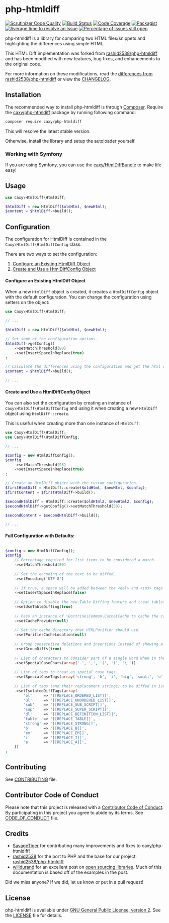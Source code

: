 php-htmldiff
============

[![Scrutinizer Code Quality](https://scrutinizer-ci.com/g/caxy/php-htmldiff/badges/quality-score.png?b=master)][badge_score]
[![Build Status](https://scrutinizer-ci.com/g/caxy/php-htmldiff/badges/build.png?b=master)][badge_status]
[![Code Coverage](https://scrutinizer-ci.com/g/caxy/php-htmldiff/badges/coverage.png?b=master)][badge_coverage]
[![Packagist](https://img.shields.io/packagist/dt/caxy/php-htmldiff.svg)][badge_packagist]
[![Average time to resolve an issue](http://isitmaintained.com/badge/resolution/caxy/php-htmldiff.svg)][badge_resolve]
[![Percentage of issues still open](http://isitmaintained.com/badge/open/caxy/php-htmldiff.svg)][badge_issues]

php-htmldiff is a library for comparing two HTML files/snippets and highlighting the differences using simple HTML.

This HTML Diff implementation was forked from [rashid2538/php-htmldiff][upstream] and has been modified with new features,
bug fixes, and enhancements to the original code.

For more information on these modifications, read the [differences from rashid2538/php-htmldiff][differences] or view the [CHANGELOG][changelog].

## Installation

The recommended way to install php-htmldiff is through [Composer][composer].
Require the [caxy/php-htmldiff][badge_packagist] package by running following command:

```sh
composer require caxy/php-htmldiff
```

This will resolve the latest stable version.

Otherwise, install the library and setup the autoloader yourself.

### Working with Symfony

If you are using Symfony, you can use the [caxy/HtmlDiffBundle][htmldiffbundle] to make life easy!

## Usage

```php
use Caxy\HtmlDiff\HtmlDiff;

$htmlDiff = new HtmlDiff($oldHtml, $newHtml);
$content = $htmlDiff->build();
```

## Configuration

The configuration for HtmlDiff is contained in the `Caxy\HtmlDiff\HtmlDiffConfig` class.

There are two ways to set the configuration:

1. [Configure an Existing HtmlDiff Object](#configure-an-existing-htmldiff-object)
2. [Create and Use a HtmlDiffConfig Object](#create-and-use-a-htmldiffconfig-object)

#### Configure an Existing HtmlDiff Object

When a new `HtmlDiff` object is created, it creates a `HtmlDiffConfig` object with the default configuration.
You can change the configuration using setters on the object:

```php
use Caxy\HtmlDiff\HtmlDiff;

// ...

$htmlDiff = new HtmlDiff($oldHtml, $newHtml);

// Set some of the configuration options.
$htmlDiff->getConfig()
    ->setMatchThreshold(80)
    ->setInsertSpaceInReplace(true)
;

// Calculate the differences using the configuration and get the html diff.
$content = $htmlDiff->build();

// ...

```

#### Create and Use a HtmlDiffConfig Object

You can also set the configuration by creating an instance of
`Caxy\HtmlDiff\HtmlDiffConfig` and using it when creating a new `HtmlDiff`
object using `HtmlDiff::create`.

This is useful when creating more than one instance of `HtmlDiff`:

```php
use Caxy\HtmlDiff\HtmlDiff;
use Caxy\HtmlDiff\HtmlDiffConfig;

// ...

$config = new HtmlDiffConfig();
$config
    ->setMatchThreshold(95)
    ->setInsertSpaceInReplace(true)
;

// Create an HtmlDiff object with the custom configuration.
$firstHtmlDiff = HtmlDiff::create($oldHtml, $newHtml, $config);
$firstContent = $firstHtmlDiff->build();

$secondHtmlDiff = HtmlDiff::create($oldHtml2, $newHtml2, $config);
$secondHtmlDiff->getConfig()->setMatchThreshold(50);

$secondContent = $secondHtmlDiff->build();

// ...
```

#### Full Configuration with Defaults:

```php

$config = new HtmlDiffConfig();
$config
    // Percentage required for list items to be considered a match.
    ->setMatchThreshold(80)
    
    // Set the encoding of the text to be diffed.
    ->setEncoding('UTF-8')
    
    // If true, a space will be added between the <del> and <ins> tags of text that was replaced.
    ->setInsertSpaceInReplace(false)
    
    // Option to disable the new Table Diffing feature and treat tables as regular text.
    ->setUseTableDiffing(true)
    
    // Pass an instance of \Doctrine\Common\Cache\Cache to cache the calculated diffs.
    ->setCacheProvider(null)
    
    // Set the cache directory that HTMLPurifier should use.
    ->setPurifierCacheLocation(null)
    
    // Group consecutive deletions and insertions instead of showing a deletion and insertion for each word individually. 
    ->setGroupDiffs(true)
    
    // List of characters to consider part of a single word when in the middle of text.
    ->setSpecialCaseChars(array('.', ',', '(', ')', '\''))
    
    // List of tags to treat as special case tags.
    ->setSpecialCaseTags(array('strong', 'b', 'i', 'big', 'small', 'u', 'sub', 'sup', 'strike', 's', 'p'))
    
    // List of tags (and their replacement strings) to be diffed in isolation.
    ->setIsolatedDiffTags(array(
        'ol'     => '[[REPLACE_ORDERED_LIST]]',
        'ul'     => '[[REPLACE_UNORDERED_LIST]]',
        'sub'    => '[[REPLACE_SUB_SCRIPT]]',
        'sup'    => '[[REPLACE_SUPER_SCRIPT]]',
        'dl'     => '[[REPLACE_DEFINITION_LIST]]',
        'table'  => '[[REPLACE_TABLE]]',
        'strong' => '[[REPLACE_STRONG]]',
        'b'      => '[[REPLACE_B]]',
        'em'     => '[[REPLACE_EM]]',
        'i'      => '[[REPLACE_I]]',
        'a'      => '[[REPLACE_A]]',
    ))
;

```

## Contributing

See [CONTRIBUTING][contributing] file.

## Contributor Code of Conduct

Please note that this project is released with a [Contributor Code of
Conduct][contributor_covenant]. By participating in this project
you agree to abide by its terms. See [CODE_OF_CONDUCT][code_of_conduct] file.

## Credits

* [SavageTiger][] for contributing many improvements and fixes to caxy/php-htmldiff! 
* [rashid2538][] for the port to PHP and the base for our project: [rashid2538/php-htmldiff][upstream]
* [willdurand][] for an excellent post on [open sourcing libraries][].
Much of this documentation is based off of the examples in the post.

Did we miss anyone? If we did, let us know or put in a pull request!

## License

php-htmldiff is available under [GNU General Public License, version 2][gnu]. See the [LICENSE][license] file for details.

[badge_score]: https://scrutinizer-ci.com/g/caxy/php-htmldiff/?branch=master
[badge_status]: https://scrutinizer-ci.com/g/caxy/php-htmldiff/build-status/master
[badge_coverage]: https://scrutinizer-ci.com/g/caxy/php-htmldiff/?branch=master
[badge_packagist]: https://packagist.org/packages/caxy/php-htmldiff
[badge_resolve]: http://isitmaintained.com/project/caxy/php-htmldiff "Average time to resolve an issue"
[badge_issues]: http://isitmaintained.com/project/caxy/php-htmldiff "Percentage of issues still open"
[upstream]: https://github.com/rashid2538/php-htmldiff
[htmldiffbundle]: https://github.com/caxy/HtmlDiffBundle
[differences]: https://github.com/caxy/php-htmldiff/blob/master/doc/differences.rst
[changelog]: https://github.com/caxy/php-htmldiff/blob/master/CHANGELOG.md
[contributing]: https://github.com/caxy/php-htmldiff/blob/master/CONTRIBUTING.md
[gnu]: http://www.gnu.org/licenses/gpl-2.0.html
[license]: https://github.com/caxy/php-htmldiff/blob/master/LICENSE
[code_of_conduct]: https://github.com/caxy/php-htmldiff/blob/master/CODE_OF_CONDUCT.md
[composer]: http://getcomposer.org/
[contributor_covenant]: http://contributor-covenant.org/
[SavageTiger]: https://github.com/SavageTiger
[rashid2538]: https://github.com/rashid2538
[willdurand]: https://github.com/willdurand
[open sourcing libraries]: http://williamdurand.fr/2013/07/04/on-open-sourcing-libraries/
